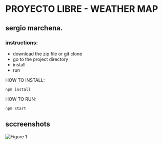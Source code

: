 # PROYECTO LIBRE - WEATHER MAP  
## sergio marchena.

### instructions:
* download the zip file or git clone
* go to the project directory
* install 
* run

HOW TO INSTALL:

```
npm install
```

HOW TO RUN:

```
npm start
```

## sccreenshots

![Figure 1](https://github.com/sergiomarchena16/proyectoLibre/screenshots/Capture1.PNG?raw=true "test 1")
